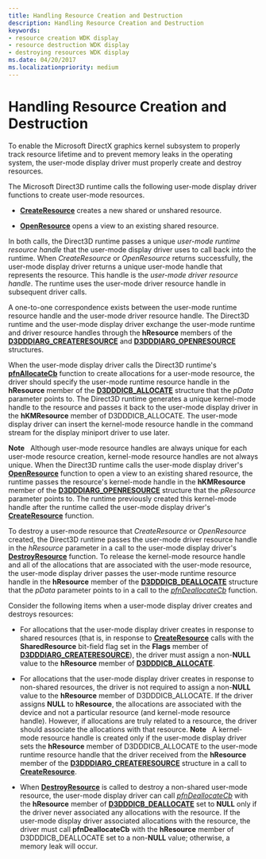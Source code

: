 ```yaml
---
title: Handling Resource Creation and Destruction
description: Handling Resource Creation and Destruction
keywords:
- resource creation WDK display
- resource destruction WDK display
- destroying resources WDK display
ms.date: 04/20/2017
ms.localizationpriority: medium
---
```


# Handling Resource Creation and Destruction


To enable the Microsoft DirectX graphics kernel subsystem to properly track resource lifetime and to prevent memory leaks in the operating system, the user-mode display driver must properly create and destroy resources.

The Microsoft Direct3D runtime calls the following user-mode display driver functions to create user-mode resources.

-   [**CreateResource**](/windows-hardware/drivers/ddi/d3dumddi/nc-d3dumddi-pfnd3dddi_createresource) creates a new shared or unshared resource.

-   [**OpenResource**](/windows-hardware/drivers/ddi/d3dumddi/nc-d3dumddi-pfnd3dddi_openresource) opens a view to an existing shared resource.

In both calls, the Direct3D runtime passes a unique *user-mode runtime resource handle* that the user-mode display driver uses to call back into the runtime. When *CreateResource* or *OpenResource* returns successfully, the user-mode display driver returns a unique user-mode handle that represents the resource. This handle is the *user-mode driver resource handle*. The runtime uses the user-mode driver resource handle in subsequent driver calls.

A one-to-one correspondence exists between the user-mode runtime resource handle and the user-mode driver resource handle. The Direct3D runtime and the user-mode display driver exchange the user-mode runtime and driver resource handles through the **hResource** members of the [**D3DDDIARG\_CREATERESOURCE**](/windows-hardware/drivers/ddi/d3dukmdt/ns-d3dukmdt-_d3dddiarg_createresource) and [**D3DDDIARG\_OPENRESOURCE**](/windows-hardware/drivers/ddi/d3dumddi/ns-d3dumddi-_d3dddiarg_openresource) structures.

When the user-mode display driver calls the Direct3D runtime's [**pfnAllocateCb**](/windows-hardware/drivers/ddi/d3dumddi/nc-d3dumddi-pfnd3dddi_allocatecb) function to create allocations for a user-mode resource, the driver should specify the user-mode runtime resource handle in the **hResource** member of the [**D3DDDICB\_ALLOCATE**](/windows-hardware/drivers/ddi/d3dumddi/ns-d3dumddi-_d3dddicb_allocate) structure that the *pData* parameter points to. The Direct3D runtime generates a unique kernel-mode handle to the resource and passes it back to the user-mode display driver in the **hKMResource** member of D3DDDICB\_ALLOCATE. The user-mode display driver can insert the kernel-mode resource handle in the command stream for the display miniport driver to use later.

**Note**   Although user-mode resource handles are always unique for each user-mode resource creation, kernel-mode resource handles are not always unique. When the Direct3D runtime calls the user-mode display driver's [**OpenResource**](/windows-hardware/drivers/ddi/d3dumddi/nc-d3dumddi-pfnd3dddi_openresource) function to open a view to an existing shared resource, the runtime passes the resource's kernel-mode handle in the **hKMResource** member of the [**D3DDDIARG\_OPENRESOURCE**](/windows-hardware/drivers/ddi/d3dumddi/ns-d3dumddi-_d3dddiarg_openresource) structure that the *pResource* parameter points to. The runtime previously created this kernel-mode handle after the runtime called the user-mode display driver's [**CreateResource**](/windows-hardware/drivers/ddi/d3dumddi/nc-d3dumddi-pfnd3dddi_createresource) function.

 

To destroy a user-mode resource that *CreateResource* or *OpenResource* created, the Direct3D runtime passes the user-mode driver resource handle in the *hResource* parameter in a call to the user-mode display driver's [**DestroyResource**](/windows-hardware/drivers/ddi/d3dumddi/nc-d3dumddi-pfnd3dddi_destroyresource) function. To release the kernel-mode resource handle and all of the allocations that are associated with the user-mode resource, the user-mode display driver passes the user-mode runtime resource handle in the **hResource** member of the [**D3DDDICB\_DEALLOCATE**](/windows-hardware/drivers/ddi/d3dumddi/ns-d3dumddi-_d3dddicb_deallocate) structure that the *pData* parameter points to in a call to the [*pfnDeallocateCb*](/windows-hardware/drivers/ddi/d3dumddi/nc-d3dumddi-pfnd3dddi_deallocatecb) function.

Consider the following items when a user-mode display driver creates and destroys resources:

-   For allocations that the user-mode display driver creates in response to shared resources (that is, in response to [**CreateResource**](/windows-hardware/drivers/ddi/d3dumddi/nc-d3dumddi-pfnd3dddi_createresource) calls with the **SharedResource** bit-field flag set in the **Flags** member of [**D3DDDIARG\_CREATERESOURCE**](/windows-hardware/drivers/ddi/d3dukmdt/ns-d3dukmdt-_d3dddiarg_createresource)), the driver must assign a non-**NULL** value to the **hResource** member of [**D3DDDICB\_ALLOCATE**](/windows-hardware/drivers/ddi/d3dumddi/ns-d3dumddi-_d3dddicb_allocate).

-   For allocations that the user-mode display driver creates in response to non-shared resources, the driver is not required to assign a non-**NULL** value to the **hResource** member of D3DDDICB\_ALLOCATE. If the driver assigns **NULL** to **hResource**, the allocations are associated with the device and not a particular resource (and kernel-mode resource handle). However, if allocations are truly related to a resource, the driver should associate the allocations with that resource.
    **Note**   A kernel-mode resource handle is created only if the user-mode display driver sets the **hResource** member of D3DDDICB\_ALLOCATE to the user-mode runtime resource handle that the driver received from the **hResource** member of the [**D3DDDIARG\_CREATERESOURCE**](/windows-hardware/drivers/ddi/d3dukmdt/ns-d3dukmdt-_d3dddiarg_createresource) structure in a call to [**CreateResource**](/windows-hardware/drivers/ddi/d3dumddi/nc-d3dumddi-pfnd3dddi_createresource).

     

-   When [**DestroyResource**](/windows-hardware/drivers/ddi/d3dumddi/nc-d3dumddi-pfnd3dddi_destroyresource) is called to destroy a non-shared user-mode resource, the user-mode display driver can call [*pfnDeallocateCb*](/windows-hardware/drivers/ddi/d3dumddi/nc-d3dumddi-pfnd3dddi_deallocatecb) with the **hResource** member of [**D3DDDICB\_DEALLOCATE**](/windows-hardware/drivers/ddi/d3dumddi/ns-d3dumddi-_d3dddicb_deallocate) set to **NULL** only if the driver never associated any allocations with the resource. If the user-mode display driver associated allocations with the resource, the driver must call **pfnDeallocateCb** with the **hResource** member of D3DDDICB\_DEALLOCATE set to a non-**NULL** value; otherwise, a memory leak will occur.

 

